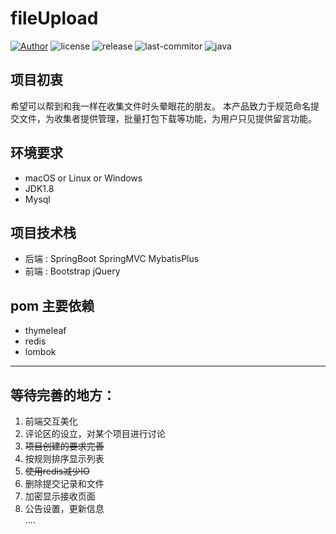 # fileUpload

[![Author](https://img.shields.io/badge/Author-kid1999-lightgrey.svg)](https://github.com/kid1999/)
![license](https://img.shields.io/github/license/kid1999/fileUpload.svg)
![release](https://img.shields.io/github/release/kid1999/fileUpload.svg)
![last-commitor](https://img.shields.io/github/last-commit/kid1999/fileUpload.svg)
![java](https://img.shields.io/badge/language-java-orange.svg)

## 项目初衷
希望可以帮到和我一样在收集文件时头晕眼花的朋友。
本产品致力于规范命名提交文件，为收集者提供管理，批量打包下载等功能，为用户只见提供留言功能。

## 环境要求
* macOS or Linux or Windows
* JDK1.8
* Mysql
## 项目技术栈
* 后端 : SpringBoot SpringMVC MybatisPlus
* 前端 : Bootstrap jQuery

## pom 主要依赖
* thymeleaf
* redis
* lombok

-----

## 等待完善的地方：
1. 前端交互美化
2. 评论区的设立，对某个项目进行讨论
3. ~~项目创建的要求完善~~
4. 按规则排序显示列表
5. ~~使用redis减少IO~~
6. 删除提交记录和文件
7. 加密显示接收页面
8. 公告设置，更新信息   
    ....


